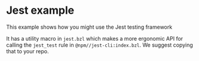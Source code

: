 # Jest example

This example shows how you might use the Jest testing framework

It has a utility macro in `jest.bzl` which makes a more ergonomic API for calling the `jest_test` rule in `@npm//jest-cli:index.bzl`. We suggest copying that to your repo.
